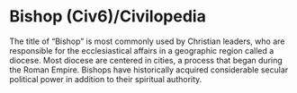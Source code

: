 # Bishop (Civ6)/Civilopedia

The title of “Bishop” is most commonly used by Christian leaders, who are responsible for the ecclesiastical affairs in a geographic region called a diocese. Most diocese are centered in cities, a process that began during the Roman Empire. Bishops have historically acquired considerable secular political power in addition to their spiritual authority.